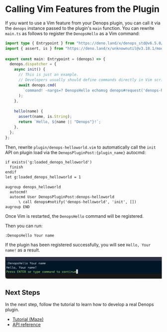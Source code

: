 # Calling Vim Features from the Plugin

If you want to use a Vim feature from your Denops plugin, you can call it via
the `denops` instance passed to the plugin's `main` function. You can rewrite
`main.ts` as follows to register the `DenopsHello` as a Vim command:

```ts:denops/denops-helloworld/main.ts
import type { Entrypoint } from "https://deno.land/x/denops_std@v6.5.0/mod.ts";
import { assert, is } from "https://deno.land/x/unknownutil@v3.18.1/mod.ts";

export const main: Entrypoint = (denops) => {
  denops.dispatcher = {
    async init() {
      // This is just an example.
      // Developers usually should define commands directly in Vim script.
      await denops.cmd(
        `command! -nargs=? DenopsHello echomsg denops#request('denops-helloworld', 'hello', [<q-args>])`,
      );
    },

    hello(name) {
      assert(name, is.String);
      return `Hello, ${name || "Denops"}!`;
    },
  };
};
```

Then, rewrite `plugin/denops-helloworld.vim` to automatically call the `init`
API on plugin load via the `DenopsPluginPost:{plugin_name}` autocmd:

```vim:plugin/denops-helloworld.vim
if exists('g:loaded_denops_helloworld')
  finish
endif
let g:loaded_denops_helloworld = 1

augroup denops_helloworld
  autocmd!
  autocmd User DenopsPluginPost:denops-helloworld
      \ call denops#notify('denops-helloworld', 'init', [])
augroup END
```

Once Vim is restarted, the `DenopsHello` command will be registered.

Then you can run:

```vim
:DenopsHello Your name
```

If the plugin has been registered successfully, you will see `Hello, Your name!`
as a result.

![](./img/calling-vim-features-01.png)

## Next Steps

In the next step, follow the tutorial to learn how to develop a real Denops
plugin.

- [Tutorial (Maze)](../tutorial/maze/README.md)
- [API reference](https://deno.land/x/denops_std/mod.ts)
